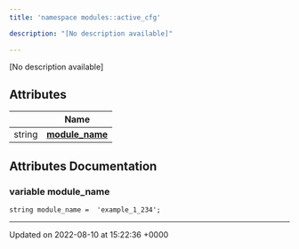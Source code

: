 ```yaml
---
title: 'namespace modules::active_cfg'

description: "[No description available]"

---
```







[No description available]

## Attributes

|                | Name           |
| -------------- | -------------- |
| string | **[module_name](/documentation/code/gambit_2.2/namespaces/namespacemodules_1_1active__cfg/#variable-module-name)**  |



## Attributes Documentation

### variable module_name

```
string module_name =  'example_1_234';
```





-------------------------------

Updated on 2022-08-10 at 15:22:36 +0000